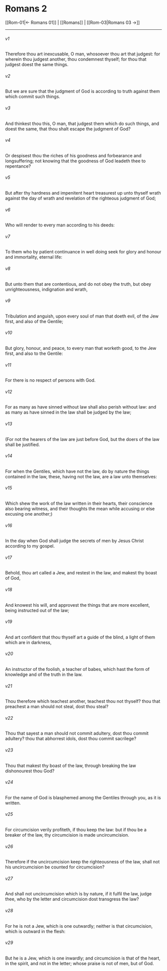 # Romans 2

[[Rom-01|← Romans 01]] | [[Romans]] | [[Rom-03|Romans 03 →]]
***

###### v1
Therefore thou art inexcusable, O man, whosoever thou art that judgest: for wherein thou judgest another, thou condemnest thyself; for thou that judgest doest the same things.
###### v2
But we are sure that the judgment of God is according to truth against them which commit such things.
###### v3
And thinkest thou this, O man, that judgest them which do such things, and doest the same, that thou shalt escape the judgment of God?
###### v4
Or despisest thou the riches of his goodness and forbearance and longsuffering; not knowing that the goodness of God leadeth thee to repentance?
###### v5
But after thy hardness and impenitent heart treasurest up unto thyself wrath against the day of wrath and revelation of the righteous judgment of God;
###### v6
Who will render to every man according to his deeds:
###### v7
To them who by patient continuance in well doing seek for glory and honour and immortality, eternal life:
###### v8
But unto them that are contentious, and do not obey the truth, but obey unrighteousness, indignation and wrath,
###### v9
Tribulation and anguish, upon every soul of man that doeth evil, of the Jew first, and also of the Gentile;
###### v10
But glory, honour, and peace, to every man that worketh good, to the Jew first, and also to the Gentile:
###### v11
For there is no respect of persons with God.
###### v12
For as many as have sinned without law shall also perish without law: and as many as have sinned in the law shall be judged by the law;
###### v13
(For not the hearers of the law are just before God, but the doers of the law shall be justified.
###### v14
For when the Gentiles, which have not the law, do by nature the things contained in the law, these, having not the law, are a law unto themselves:
###### v15
Which shew the work of the law written in their hearts, their conscience also bearing witness, and their thoughts the mean while accusing or else excusing one another;)
###### v16
In the day when God shall judge the secrets of men by Jesus Christ according to my gospel.
###### v17
Behold, thou art called a Jew, and restest in the law, and makest thy boast of God,
###### v18
And knowest his will, and approvest the things that are more excellent, being instructed out of the law;
###### v19
And art confident that thou thyself art a guide of the blind, a light of them which are in darkness,
###### v20
An instructor of the foolish, a teacher of babes, which hast the form of knowledge and of the truth in the law.
###### v21
Thou therefore which teachest another, teachest thou not thyself? thou that preachest a man should not steal, dost thou steal?
###### v22
Thou that sayest a man should not commit adultery, dost thou commit adultery? thou that abhorrest idols, dost thou commit sacrilege?
###### v23
Thou that makest thy boast of the law, through breaking the law dishonourest thou God?
###### v24
For the name of God is blasphemed among the Gentiles through you, as it is written.
###### v25
For circumcision verily profiteth, if thou keep the law: but if thou be a breaker of the law, thy circumcision is made uncircumcision.
###### v26
Therefore if the uncircumcision keep the righteousness of the law, shall not his uncircumcision be counted for circumcision?
###### v27
And shall not uncircumcision which is by nature, if it fulfil the law, judge thee, who by the letter and circumcision dost transgress the law?
###### v28
For he is not a Jew, which is one outwardly; neither is that circumcision, which is outward in the flesh:
###### v29
But he is a Jew, which is one inwardly; and circumcision is that of the heart, in the spirit, and not in the letter; whose praise is not of men, but of God. 
